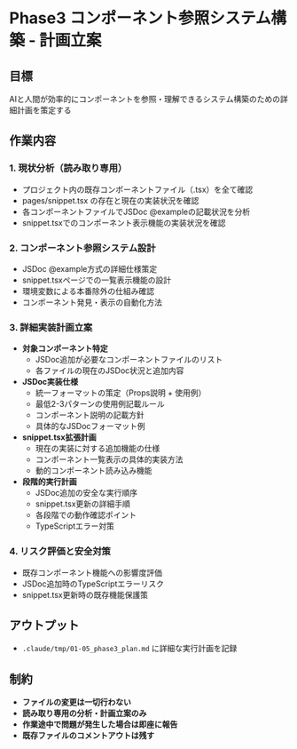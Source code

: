 # Phase3 コンポーネント参照システム構築 - 計画立案

## 目標
AIと人間が効率的にコンポーネントを参照・理解できるシステム構築のための詳細計画を策定する

## 作業内容

### 1. 現状分析（読み取り専用）
- プロジェクト内の既存コンポーネントファイル（.tsx）を全て確認
- pages/snippet.tsx の存在と現在の実装状況を確認
- 各コンポーネントファイルでJSDoc @exampleの記載状況を分析
- snippet.tsxでのコンポーネント表示機能の実装状況を確認

### 2. コンポーネント参照システム設計
- JSDoc @example方式の詳細仕様策定
- snippet.tsxページでの一覧表示機能の設計
- 環境変数による本番除外の仕組み確認
- コンポーネント発見・表示の自動化方法

### 3. 詳細実装計画立案
- **対象コンポーネント特定**
  - JSDoc追加が必要なコンポーネントファイルのリスト
  - 各ファイルの現在のJSDoc状況と追加内容
- **JSDoc実装仕様**
  - 統一フォーマットの策定（Props説明 + 使用例）
  - 最低2-3パターンの使用例記載ルール
  - コンポーネント説明の記載方針
  - 具体的なJSDocフォーマット例
- **snippet.tsx拡張計画**
  - 現在の実装に対する追加機能の仕様
  - コンポーネント一覧表示の具体的実装方法
  - 動的コンポーネント読み込み機能
- **段階的実行計画**
  - JSDoc追加の安全な実行順序
  - snippet.tsx更新の詳細手順
  - 各段階での動作確認ポイント
  - TypeScriptエラー対策

### 4. リスク評価と安全対策
- 既存コンポーネント機能への影響度評価
- JSDoc追加時のTypeScriptエラーリスク
- snippet.tsx更新時の既存機能保護策

## アウトプット
- `.claude/tmp/01-05_phase3_plan.md` に詳細な実行計画を記録

## 制約
- **ファイルの変更は一切行わない**
- **読み取り専用の分析・計画立案のみ**
- **作業途中で問題が発生した場合は即座に報告**
- **既存ファイルのコメントアウトは残す**